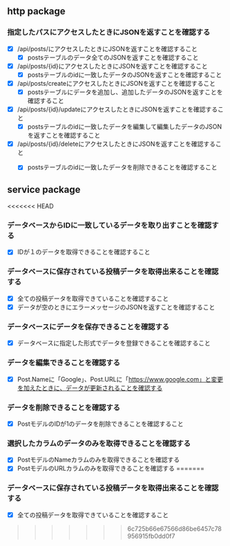 ## http package

### 指定したパスにアクセスしたときにJSONを返すことを確認する
- [x] /api/posts/にアクセスしたときにJSONを返すことを確認すること
    - [x] postsテーブルのデータ全てのJSONを返すことを確認すること
- [x] /api/posts/{id}にアクセスしたときにJSONを返すことを確認すること
    - [x] postsテーブルのidに一致したデータのJSONを返すことを確認すること
- [x] /api/posts/createにアクセスしたときにJSONを返すことを確認すること
    - [x] postsテーブルにデータを追加し、追加したデータのJSONを返すことを確認すること
- [x] /api/posts/{id}/updateにアクセスしたときにJSONを返すことを確認すること
    - [x] postsテーブルのidに一致したデータを編集して編集したデータのJSONを返すことを確認すること
- [x] /api/posts/{id}/deleteにアクセスしたときにJSONを返すことを確認すること
    - [x] postsテーブルのidに一致したデータを削除できることを確認すること



## service package

<<<<<<< HEAD
### データベースからIDに一致しているデータを取り出すことを確認する
- [x] IDが１のデータを取得できることを確認すること

### データベースに保存されている投稿データを取得出来ることを確認する
- [x] 全ての投稿データを取得できていることを確認すること
- [x] データが空のときにエラーメッセージのJSONを返すことを確認すること

### データベースにデータを保存できることを確認する
- [x] データベースに指定した形式でデータを登録できることを確認すること

### データを編集できることを確認する
- [x] Post.Nameに「Google」、Post.URLに「https://www.google.com」と変更を加えたときに、データが更新されることを確認する

### データを削除できることを確認する
- [x] PostモデルのIDが1のデータを削除できることを確認すること

### 選択したカラムのデータのみを取得できることを確認する
- [x] PostモデルのNameカラムのみを取得できることを確認する
- [x] PostモデルのURLカラムのみを取得できることを確認する
=======
### データベースに保存されている投稿データを取得出来ることを確認する
- [x] 全ての投稿データを取得できていることを確認すること
>>>>>>> 6c725b66e67566d86be6457c78956915fb0dd0f7
